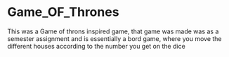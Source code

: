 # Game_OF_Thrones

This was a Game of throns inspired game, that game was made was as a semester assignment and is essentially a bord game, where you move the different houses according to the number you get on the dice



